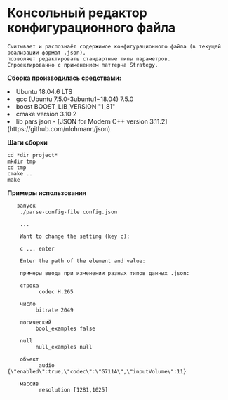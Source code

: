 #  Консольный редактор конфигурационного файла
    Считывает и распознаёт содержимое конфигурационного файла (в текущей реализации формат .json), 
    позволяет редактировать стандартные типы параметров.
    Спроектированно с применением паттерна Strategy. 
   
   **Сборка производилась средствами:**
   <li> Ubuntu 18.04.6 LTS
   <li> gcc (Ubuntu 7.5.0-3ubuntu1~18.04) 7.5.0
   <li> boost BOOST_LIB_VERSION "1_81"
   <li> cmake version 3.10.2
   <li> lib pars json - [JSON for Modern C++ version 3.11.2](https://github.com/nlohmann/json)

   **Шаги сборки**

    cd *dir project*
    mkdir tmp
    cd tmp
    cmake ..
    make

   **Примеры использования**

       запуск
        ./parse-config-file config.json
        
        ...
        
        Want to change the setting (key c):
        
        c ... enter

        Enter the path of the element and value:

        примеры ввода при изменении разных типов данных .json:

        cтрока
              codec H.265
        
        число
             bitrate 2049

        логический
             bool_examples false
             
        null
             null_examples null

        объект
              audio {\"enabled\":true,\"codec\":\"G711A\",\"inputVolume\":11}

        массив
              resolution [1281,1025]